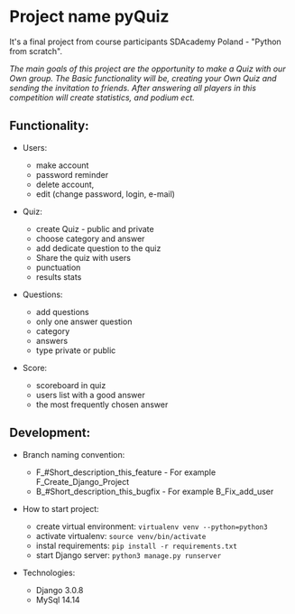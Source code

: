 # Project name pyQuiz

It's a final project from course participants SDAcademy Poland - "Python from scratch".

*The main goals of this project are the opportunity to make a Quiz with our Own group. The Basic functionality will be, creating your Own Quiz and sending the invitation to friends.
After answering all players in this competition will create statistics, and podium ect.*

## Functionality:

* Users:
    * make account
    * password reminder
    * delete account,
    * edit (change password, login, e-mail)

* Quiz:
     * create Quiz - public and private
    * choose category and answer
    * add dedicate question to the quiz
    * Share the quiz with users
    * punctuation
    * results stats

* Questions:
    * add questions
    * only one answer question
    * category
    * answers
    * type private or public

* Score:
    * scoreboard in quiz
    * users list with a good answer
    * the most frequently chosen answer

## Development:

* Branch naming convention:
    * F_#Short_description_this_feature - For example F_Create_Django_Project
    * B_#Short_description_this_bugfix - For example B_Fix_add_user

* How to start project:
    * create virtual environment: `virtualenv venv --python=python3`
    * activate virtualenv: `source venv/bin/activate`
    * instal requirements: `pip install -r requirements.txt`
    * start Django server: `python3 manage.py runserver`

* Technologies:
    * Django 3.0.8
    * MySql 14.14
    
